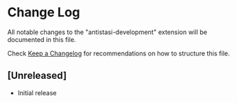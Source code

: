 # Change Log

All notable changes to the "antistasi-development" extension will be documented in this file.

Check [Keep a Changelog](http://keepachangelog.com/) for recommendations on how to structure this file.

## [Unreleased]

- Initial release
